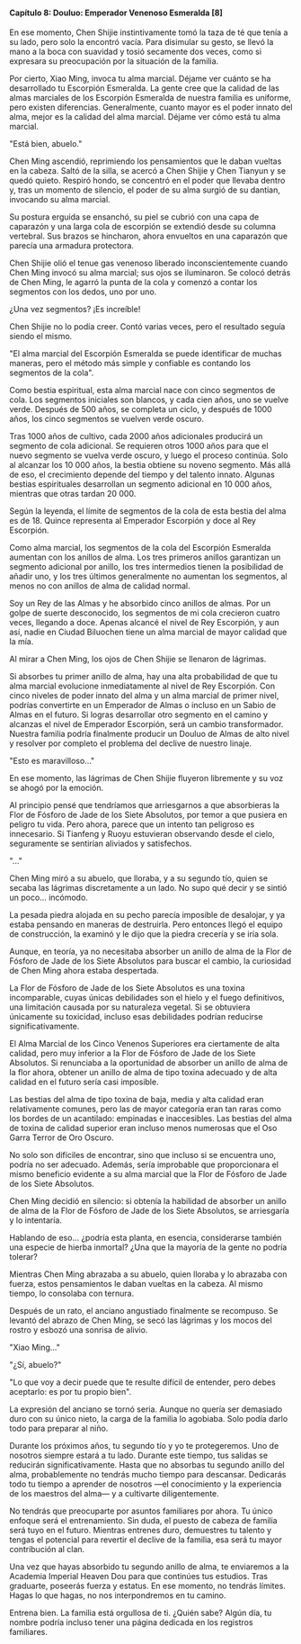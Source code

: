 
#### Capítulo 8: Douluo: Emperador Venenoso Esmeralda [8]


En ese momento, Chen Shijie instintivamente tomó la taza de té que tenía a su lado, pero solo la encontró vacía. Para disimular su gesto, se llevó la mano a la boca con suavidad y tosió secamente dos veces, como si expresara su preocupación por la situación de la familia.

Por cierto, Xiao Ming, invoca tu alma marcial. Déjame ver cuánto se ha desarrollado tu Escorpión Esmeralda. La gente cree que la calidad de las almas marciales de los Escorpión Esmeralda de nuestra familia es uniforme, pero existen diferencias. Generalmente, cuanto mayor es el poder innato del alma, mejor es la calidad del alma marcial. Déjame ver cómo está tu alma marcial.

"Está bien, abuelo."

Chen Ming ascendió, reprimiendo los pensamientos que le daban vueltas en la cabeza. Saltó de la silla, se acercó a Chen Shijie y Chen Tianyun y se quedó quieto. Respiró hondo, se concentró en el poder que llevaba dentro y, tras un momento de silencio, el poder de su alma surgió de su dantian, invocando su alma marcial.

Su postura erguida se ensanchó, su piel se cubrió con una capa de caparazón y una larga cola de escorpión se extendió desde su columna vertebral. Sus brazos se hincharon, ahora envueltos en una caparazón que parecía una armadura protectora.

Chen Shijie olió el tenue gas venenoso liberado inconscientemente cuando Chen Ming invocó su alma marcial; sus ojos se iluminaron. Se colocó detrás de Chen Ming, le agarró la punta de la cola y comenzó a contar los segmentos con los dedos, uno por uno.

¿Una vez segmentos? ¡Es increíble!

Chen Shijie no lo podía creer. Contó varias veces, pero el resultado seguía siendo el mismo.

"El alma marcial del Escorpión Esmeralda se puede identificar de muchas maneras, pero el método más simple y confiable es contando los segmentos de la cola".

Como bestia espiritual, esta alma marcial nace con cinco segmentos de cola. Los segmentos iniciales son blancos, y cada cien años, uno se vuelve verde. Después de 500 años, se completa un ciclo, y después de 1000 años, los cinco segmentos se vuelven verde oscuro.

Tras 1000 años de cultivo, cada 2000 años adicionales producirá un segmento de cola adicional. Se requieren otros 1000 años para que el nuevo segmento se vuelva verde oscuro, y luego el proceso continúa. Solo al alcanzar los 10 000 años, la bestia obtiene su noveno segmento. Más allá de eso, el crecimiento depende del tiempo y del talento innato. Algunas bestias espirituales desarrollan un segmento adicional en 10 000 años, mientras que otras tardan 20 000.

Según la leyenda, el límite de segmentos de la cola de esta bestia del alma es de 18. Quince representa al Emperador Escorpión y doce al Rey Escorpión.

Como alma marcial, los segmentos de la cola del Escorpión Esmeralda aumentan con los anillos de alma. Los tres primeros anillos garantizan un segmento adicional por anillo, los tres intermedios tienen la posibilidad de añadir uno, y los tres últimos generalmente no aumentan los segmentos, al menos no con anillos de alma de calidad normal.

Soy un Rey de las Almas y he absorbido cinco anillos de almas. Por un golpe de suerte desconocido, los segmentos de mi cola crecieron cuatro veces, llegando a doce. Apenas alcancé el nivel de Rey Escorpión, y aun así, nadie en Ciudad Biluochen tiene un alma marcial de mayor calidad que la mía.

Al mirar a Chen Ming, los ojos de Chen Shijie se llenaron de lágrimas.

Si absorbes tu primer anillo de alma, hay una alta probabilidad de que tu alma marcial evolucione inmediatamente al nivel de Rey Escorpión. Con cinco niveles de poder innato del alma y un alma marcial de primer nivel, podrías convertirte en un Emperador de Almas o incluso en un Sabio de Almas en el futuro. Si logras desarrollar otro segmento en el camino y alcanzas el nivel de Emperador Escorpión, será un cambio transformador. Nuestra familia podría finalmente producir un Douluo de Almas de alto nivel y resolver por completo el problema del declive de nuestro linaje.

"Esto es maravilloso..."

En ese momento, las lágrimas de Chen Shijie fluyeron libremente y su voz se ahogó por la emoción.

Al principio pensé que tendríamos que arriesgarnos a que absorbieras la Flor de Fósforo de Jade de los Siete Absolutos, por temor a que pusiera en peligro tu vida. Pero ahora, parece que un intento tan peligroso es innecesario. Si Tianfeng y Ruoyu estuvieran observando desde el cielo, seguramente se sentirían aliviados y satisfechos.

"..."

Chen Ming miró a su abuelo, que lloraba, y a su segundo tío, quien se secaba las lágrimas discretamente a un lado. No supo qué decir y se sintió un poco... incómodo.

La pesada piedra alojada en su pecho parecía imposible de desalojar, y ya estaba pensando en maneras de destruirla. Pero entonces llegó el equipo de construcción, la examinó y le dijo que la piedra crecería y se iría sola.

Aunque, en teoría, ya no necesitaba absorber un anillo de alma de la Flor de Fósforo de Jade de los Siete Absolutos para buscar el cambio, la curiosidad de Chen Ming ahora estaba despertada.

La Flor de Fósforo de Jade de los Siete Absolutos es una toxina incomparable, cuyas únicas debilidades son el hielo y el fuego definitivos, una limitación causada por su naturaleza vegetal. Si se obtuviera únicamente su toxicidad, incluso esas debilidades podrían reducirse significativamente.

El Alma Marcial de los Cinco Venenos Superiores era ciertamente de alta calidad, pero muy inferior a la Flor de Fósforo de Jade de los Siete Absolutos. Si renunciaba a la oportunidad de absorber un anillo de alma de la flor ahora, obtener un anillo de alma de tipo toxina adecuado y de alta calidad en el futuro sería casi imposible.

Las bestias del alma de tipo toxina de baja, media y alta calidad eran relativamente comunes, pero las de mayor categoría eran tan raras como los bordes de un acantilado: empinadas e inaccesibles. Las bestias del alma de toxina de calidad superior eran incluso menos numerosas que el Oso Garra Terror de Oro Oscuro.

No solo son difíciles de encontrar, sino que incluso si se encuentra uno, podría no ser adecuado. Además, sería improbable que proporcionara el mismo beneficio evidente a su alma marcial que la Flor de Fósforo de Jade de los Siete Absolutos.

Chen Ming decidió en silencio: si obtenía la habilidad de absorber un anillo de alma de la Flor de Fósforo de Jade de los Siete Absolutos, se arriesgaría y lo intentaría.

Hablando de eso... ¿podría esta planta, en esencia, considerarse también una especie de hierba inmortal? ¿Una que la mayoría de la gente no podría tolerar?

Mientras Chen Ming abrazaba a su abuelo, quien lloraba y lo abrazaba con fuerza, estos pensamientos le daban vueltas en la cabeza. Al mismo tiempo, lo consolaba con ternura.

Después de un rato, el anciano angustiado finalmente se recompuso. Se levantó del abrazo de Chen Ming, se secó las lágrimas y los mocos del rostro y esbozó una sonrisa de alivio.

"Xiao Ming..."

"¿Sí, abuelo?"

"Lo que voy a decir puede que te resulte difícil de entender, pero debes aceptarlo: es por tu propio bien".

La expresión del anciano se tornó seria. Aunque no quería ser demasiado duro con su único nieto, la carga de la familia lo agobiaba. Solo podía darlo todo para preparar al niño.

Durante los próximos años, tu segundo tío y yo te protegeremos. Uno de nosotros siempre estará a tu lado. Durante este tiempo, tus salidas se reducirán significativamente. Hasta que no absorbas tu segundo anillo del alma, probablemente no tendrás mucho tiempo para descansar. Dedicarás todo tu tiempo a aprender de nosotros —el conocimiento y la experiencia de los maestros del alma— y a cultivarte diligentemente.

No tendrás que preocuparte por asuntos familiares por ahora. Tu único enfoque será el entrenamiento. Sin duda, el puesto de cabeza de familia será tuyo en el futuro. Mientras entrenes duro, demuestres tu talento y tengas el potencial para revertir el declive de la familia, esa será tu mayor contribución al clan.

Una vez que hayas absorbido tu segundo anillo de alma, te enviaremos a la Academia Imperial Heaven Dou para que continúes tus estudios. Tras graduarte, poseerás fuerza y ​​estatus. En ese momento, no tendrás límites. Hagas lo que hagas, no nos interpondremos en tu camino.

Entrena bien. La familia está orgullosa de ti. ¿Quién sabe? Algún día, tu nombre podría incluso tener una página dedicada en los registros familiares.
